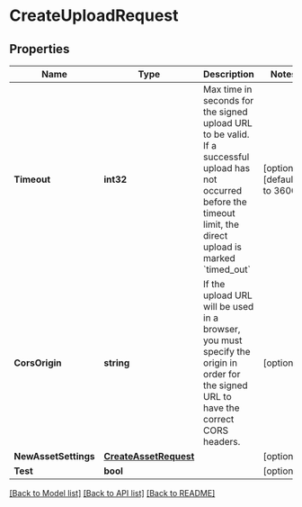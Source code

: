 # CreateUploadRequest

## Properties
Name | Type | Description | Notes
------------ | ------------- | ------------- | -------------
**Timeout** | **int32** | Max time in seconds for the signed upload URL to be valid. If a successful upload has not occurred before the timeout limit, the direct upload is marked &#x60;timed_out&#x60; | [optional] [default to 3600]
**CorsOrigin** | **string** | If the upload URL will be used in a browser, you must specify the origin in order for the signed URL to have the correct CORS headers. | [optional] 
**NewAssetSettings** | [**CreateAssetRequest**](CreateAssetRequest.md) |  | [optional] 
**Test** | **bool** |  | [optional] 

[[Back to Model list]](../README.md#documentation-for-models) [[Back to API list]](../README.md#documentation-for-api-endpoints) [[Back to README]](../README.md)


